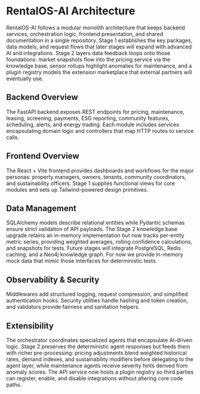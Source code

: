 # RentalOS-AI Architecture

RentalOS-AI follows a modular monolith architecture that keeps backend services, orchestration logic,
frontend presentation, and shared documentation in a single repository. Stage 1 establishes the key
packages, data models, and request flows that later stages will expand with advanced AI and integrations.
Stage 2 layers data feedback loops onto those foundations: market snapshots flow into the pricing
service via the knowledge base, sensor rollups highlight anomalies for maintenance, and a plugin
registry models the extension marketplace that external partners will eventually use.

## Backend Overview

The FastAPI backend exposes REST endpoints for pricing, maintenance, leasing, screening, payments,
ESG reporting, community features, scheduling, alerts, and energy trading. Each module includes services
encapsulating domain logic and controllers that map HTTP routes to service calls.

## Frontend Overview

The React + Vite frontend provides dashboards and workflows for the major personas: property managers,
owners, tenants, community coordinators, and sustainability officers. Stage 1 supplies functional views for
core modules and sets up Tailwind-powered design primitives.

## Data Management

SQLAlchemy models describe relational entities while Pydantic schemas ensure strict validation of API payloads.
The Stage 2 knowledge base upgrade retains an in-memory implementation but now tracks per-entity metric
series, providing weighted averages, rolling confidence calculations, and snapshots for tests.
Future stages will integrate PostgreSQL, Redis caching, and a Neo4j knowledge graph. For now we provide
in-memory mock data that mimic those interfaces for deterministic tests.

## Observability & Security

Middlewares add structured logging, request compression, and simplified authentication hooks. Security utilities
handle hashing and token creation, and validators provide fairness and sanitation helpers.

## Extensibility

The orchestrator coordinates specialized agents that encapsulate AI-driven logic. Stage 2 preserves the
deterministic agent responses but feeds them with richer pre-processing: pricing adjustments blend
weighted historical rates, demand indexes, and sustainability modifiers before delegating to the agent
layer, while maintenance agents receive severity hints derived from anomaly scores. The API service now
hosts a plugin registry so third parties can register, enable, and disable integrations without altering
core code paths.
